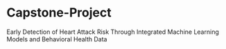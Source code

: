 # Capstone-Project
Early Detection of Heart Attack Risk Through Integrated Machine Learning Models and  Behavioral Health Data 
